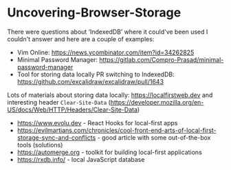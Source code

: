 # Uncovering-Browser-Storage

There were questions about ‘IndexedDB’ where it could've been used I couldn't answer and here are a couple of examples:
- Vim Online: https://news.ycombinator.com/item?id=34262825
- Minimal Password Manager: https://gitlab.com/Compro-Prasad/minimal-password-manager
- Tool for storing data locally PR switching to IndexedDB: https://github.com/excalidraw/excalidraw/pull/1643

Lots of materials about storing data locally: https://localfirstweb.dev and interesting header `Clear-Site-Data` (https://developer.mozilla.org/en-US/docs/Web/HTTP/Headers/Clear-Site-Data)

- https://www.evolu.dev - React Hooks for local-first apps
- https://evilmartians.com/chronicles/cool-front-end-arts-of-local-first-storage-sync-and-conflicts - good article with some out-of-the-box tools (solutions)
- https://automerge.org - toolkit for building local-first applications
- https://rxdb.info/ - local JavaScript database

